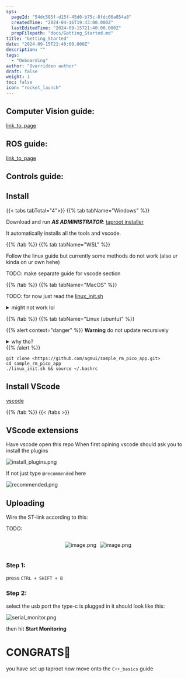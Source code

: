 ```yaml
---
sys:
  pageId: "54dc585f-d15f-45d0-b75c-8fdc66a854a8"
  createdTime: "2024-04-16T19:43:00.000Z"
  lastEditedTime: "2024-09-15T21:40:00.000Z"
  propFilepath: "docs/Getting_Started.md"
title: "Getting_Started"
date: "2024-09-15T21:40:00.000Z"
description: ""
tags:
  - "Onboarding"
author: "Overridden author"
draft: false
weight: 1
toc: false
icon: "rocket_launch"
---
```


## Computer Vision guide:

[link_to_page](86d45bc0-388b-4d26-8848-44f255f73d0e)

## ROS guide:

[link_to_page](3c76c1de-ec8f-46d6-8b0a-294005edc2d5)

## Controls guide:

## Install

{{< tabs tabTotal="4">}}
{{% tab tabName="Windows" %}}

Download and run _**AS ADMINISTRATOR**_: [taproot installer](https://github.com/Thornbots/TeachingFreshies/releases/tag/1.0)

It automatically installs all the tools and vscode.

{{% /tab %}}
{{% tab tabName="WSL" %}}

Follow the linux guide but currently some methods do not work (also ur kinda on ur own hehe)

TODO: make separate guide for vscode section

{{% /tab %}}
{{% tab tabName="MacOS" %}}

TODO: for now just read the [linux_init.sh](https://github.com/agmui/sample_rm_pico_app/blob/main/linux_init.sh)

<details>
<summary>might not work lol</summary>

`brew install libusb pkg-config`

Next install: [vscode](https://code.visualstudio.com/Download)

</details>

{{% /tab %}}
{{% tab tabName="Linux (ubuntu)" %}}

{{% alert context="danger" %}}
**Warning** do not update recursively
<details>
<summary>why tho?</summary>
There are some submodules that may go on for a while (like tinyusb) and I highly
recommend you don't need to get them.
If you want to see what submodules I update just look in `linux_init.sh`
</details>
{{% /alert %}}

```shell
git clone <https://github.com/agmui/sample_rm_pico_app.git>
cd sample_rm_pico_app
./linux_init.sh && source ~/.bashrc
```

## Install VScode

[vscode](https://code.visualstudio.com/Download)

{{% /tab %}}
{{< /tabs >}}

## VScode extensions

Have vscode open this repo
When first opining vscode should ask you to install the plugins

![install_plugins.png](https://prod-files-secure.s3.us-west-2.amazonaws.com/d518164a-d88e-44d1-a4ee-3adb3bd8bce0/89bd30f0-1825-4e77-867b-0a41ce370880/install_plugins.png?X-Amz-Algorithm=AWS4-HMAC-SHA256&X-Amz-Content-Sha256=UNSIGNED-PAYLOAD&X-Amz-Credential=ASIAZI2LB466SOK5XGCG%2F20250404%2Fus-west-2%2Fs3%2Faws4_request&X-Amz-Date=20250404T160923Z&X-Amz-Expires=3600&X-Amz-Security-Token=IQoJb3JpZ2luX2VjEKD%2F%2F%2F%2F%2F%2F%2F%2F%2F%2FwEaCXVzLXdlc3QtMiJIMEYCIQDL5DanOGTSei%2B6QPxlNxX5lFfrqVLKyu3uBzNaohjSuQIhANtjBeDdaqtqS%2FOoRmxB%2FA%2B0mbqoOY93D7wO8kcLw1VnKv8DCBkQABoMNjM3NDIzMTgzODA1IgzQ%2Fivs2XUW7ArWIBQq3AOM1sVnJFOzlyujqu3stVZZ6bPUWe%2BxYNPuW6H6uqZ%2BNmvJO6c3z%2FstoEFTDNB8WfFcYEOO%2BUUakyqrRc2oZpHd3keq5Ga2k1UbkcTiX2ZdIk3rjEPIPrQ0hy%2FCRw%2BWBD6uAedsym8wGYi31GUUCn9qHLAL6yTYs3sfwFTV%2BGfa12lSVp9ebmOwpcdFsryXM1GbSfmjsnxaVJ6h2F7mklV1EBxg3bpDZM6cV2Lk4DkLiCmb7mKArpwJNWX9NH1WPaNbM1WS1suOzl%2Bp1TXWo5PDrjsnZ4js8t5Qso71T%2B89Av5R3jVodlt2BpaBN8rQqi4jRnZBotE2aJLesvS0WuSWsQhjrRBZYDi2GRIbMC6840mvmiqdxRnzvg5PTOjDOYkWNsNccxUyX0lhnBzmDjuirPZVXPQi%2Bxwsmnzni3A%2FiNgeuN6z8e7Mb2icl%2B4OzMadJ0Nv5I9Kd1e%2BLJ3fkeLW4vz4l52%2BxPOM6CtvzkFmGtE6Y4%2BMiU50ndW5D1xk5IZ3t36npzq%2FfTJhQc6G8Q30Qfb9xztOz1CsVjdXp38v5SXk5%2BoBVOsVifJjTDwgkjHygob6L5cqatTQpEXjM%2BwrqdNE6op0cnRbobV%2BrN8Hs0UEsltpskFTofJwfzCmgsC%2FBjqkASW9k49gpLKxwzUSR7yYKLTdYVBM28MEyCDN7vcGcIrRHgIY2OyK1UU3jniRdxJ61vyda4wpM7Tms0H6naVwD%2FsFEV1%2BxlUnl907GBmEXWqeWxhpNSsAP2EQ%2FCyCwYNMA1MRpVLK9mhL8mvRWuPCPI5Hbre8pIsQWKCJ0UglDp5KtHSEhqr4kvwQmnt6XpOe%2FepgD7hYSNwb2YbhW%2Fw3X%2BmtWQxE&X-Amz-Signature=a81983df01f5818da042e4f973d7ad4056cd9dea08346c01087a6af90bd48109&X-Amz-SignedHeaders=host&x-id=GetObject)

If not just type `@recommended` here  

![recommended.png](https://prod-files-secure.s3.us-west-2.amazonaws.com/d518164a-d88e-44d1-a4ee-3adb3bd8bce0/61e661e9-5d85-4dfc-be0d-8d2097a5e793/recommended.png?X-Amz-Algorithm=AWS4-HMAC-SHA256&X-Amz-Content-Sha256=UNSIGNED-PAYLOAD&X-Amz-Credential=ASIAZI2LB466SOK5XGCG%2F20250404%2Fus-west-2%2Fs3%2Faws4_request&X-Amz-Date=20250404T160923Z&X-Amz-Expires=3600&X-Amz-Security-Token=IQoJb3JpZ2luX2VjEKD%2F%2F%2F%2F%2F%2F%2F%2F%2F%2FwEaCXVzLXdlc3QtMiJIMEYCIQDL5DanOGTSei%2B6QPxlNxX5lFfrqVLKyu3uBzNaohjSuQIhANtjBeDdaqtqS%2FOoRmxB%2FA%2B0mbqoOY93D7wO8kcLw1VnKv8DCBkQABoMNjM3NDIzMTgzODA1IgzQ%2Fivs2XUW7ArWIBQq3AOM1sVnJFOzlyujqu3stVZZ6bPUWe%2BxYNPuW6H6uqZ%2BNmvJO6c3z%2FstoEFTDNB8WfFcYEOO%2BUUakyqrRc2oZpHd3keq5Ga2k1UbkcTiX2ZdIk3rjEPIPrQ0hy%2FCRw%2BWBD6uAedsym8wGYi31GUUCn9qHLAL6yTYs3sfwFTV%2BGfa12lSVp9ebmOwpcdFsryXM1GbSfmjsnxaVJ6h2F7mklV1EBxg3bpDZM6cV2Lk4DkLiCmb7mKArpwJNWX9NH1WPaNbM1WS1suOzl%2Bp1TXWo5PDrjsnZ4js8t5Qso71T%2B89Av5R3jVodlt2BpaBN8rQqi4jRnZBotE2aJLesvS0WuSWsQhjrRBZYDi2GRIbMC6840mvmiqdxRnzvg5PTOjDOYkWNsNccxUyX0lhnBzmDjuirPZVXPQi%2Bxwsmnzni3A%2FiNgeuN6z8e7Mb2icl%2B4OzMadJ0Nv5I9Kd1e%2BLJ3fkeLW4vz4l52%2BxPOM6CtvzkFmGtE6Y4%2BMiU50ndW5D1xk5IZ3t36npzq%2FfTJhQc6G8Q30Qfb9xztOz1CsVjdXp38v5SXk5%2BoBVOsVifJjTDwgkjHygob6L5cqatTQpEXjM%2BwrqdNE6op0cnRbobV%2BrN8Hs0UEsltpskFTofJwfzCmgsC%2FBjqkASW9k49gpLKxwzUSR7yYKLTdYVBM28MEyCDN7vcGcIrRHgIY2OyK1UU3jniRdxJ61vyda4wpM7Tms0H6naVwD%2FsFEV1%2BxlUnl907GBmEXWqeWxhpNSsAP2EQ%2FCyCwYNMA1MRpVLK9mhL8mvRWuPCPI5Hbre8pIsQWKCJ0UglDp5KtHSEhqr4kvwQmnt6XpOe%2FepgD7hYSNwb2YbhW%2Fw3X%2BmtWQxE&X-Amz-Signature=71e150d713580b9f5e05a236a810c445f0317e58a355a493a51a9561d4cb1f22&X-Amz-SignedHeaders=host&x-id=GetObject)

## Uploading

Wire the ST-link according to this:

TODO:

<div style="display: flex;flex-direction: row; column-gap:10px; max-width: 630px;justify-content: center;">
<div>

![image.png](https://prod-files-secure.s3.us-west-2.amazonaws.com/d518164a-d88e-44d1-a4ee-3adb3bd8bce0/210ecb78-1116-4d7b-b9b7-2292f66fa2c2/image.png?X-Amz-Algorithm=AWS4-HMAC-SHA256&X-Amz-Content-Sha256=UNSIGNED-PAYLOAD&X-Amz-Credential=ASIAZI2LB466XGCANVWW%2F20250404%2Fus-west-2%2Fs3%2Faws4_request&X-Amz-Date=20250404T160925Z&X-Amz-Expires=3600&X-Amz-Security-Token=IQoJb3JpZ2luX2VjEKD%2F%2F%2F%2F%2F%2F%2F%2F%2F%2FwEaCXVzLXdlc3QtMiJGMEQCIEIopjzLfx8ZiWPW2GrRbkOdbtRQsGMLIXvybc4PxqZ6AiB78JiiZYE4GIbTeS05K7s9Uuc9LTPGy86pO00PCL%2BXlir%2FAwgZEAAaDDYzNzQyMzE4MzgwNSIMkL%2FKDgbugADs122pKtwDQAZ7KAJMUGE8QV1jlORUJE85o52hsEiwToLytrcH8rIzJO8GhixBXePQ0SpklLoEbml7ADWjEuPEUytur5SZ94qCL0a1TFzFIgFlGxsaPNqdvrVky%2B3DkYv0vZfwGHYtwrUgeImRnToBAdkegu1X0j5wY7DYaix1oUiwQhHur%2FaRpebOhJdDKO%2FldAh%2BJMNJC5kFVN4h70kLu5mu6IdB%2Bh52MIDWQ1IbqbCNLJo4fJJRhd3XVgrKi1bKGQI%2B9gZSW%2FuB3OP7tOWkvPeoRxxmhT1NPqBFxXhQnYElIjvhHNrbFpwH6vXxw%2BycaNDYsJxFb3on%2FKsgL1EYHpmMWPb7wPKQhG7LOkwYBrxgvJ6rwriXObn%2BZmHC4RQ1kQrTgZyoStk50JD4fpOnhIDAlEbEKfNwPqlG5aCU%2B1BSlEg1kTs9HVZPXkh3oHsLTC%2FPE%2Bxjt3uTAjR8QIFCRU4FkwwDYwuwvd66efDadLL8FbKG9KC8WTu55bUCkUqiFSWCjnfGJE9eaHI9gN2e0sTM%2FKvz4qk1gipKTeMC2Nns%2FZu7Bf6Xr6yS9NtAnvwZxEMwtpY7X4sg1UEveyqipQl03%2BBe%2FJ%2FdcC9u%2FMid9fdRveBdho6xVFJftcLyBu%2F08rYw%2FYLAvwY6pgEe09OAPyZEwbul%2BkZxidhyoZ4LePetc8qm7VQlYNBRV2aD79ogrLboVauVhRFrmnah5k%2FJsKmCCZTuwjU0LO7JgDfJ6TEy5a3%2FY%2FcmowBrXs34TMV0Bcwwap9p94zUG2rlqRHA02lDEVqZdz4U6ILEubxE%2BZkVAEaGcV9%2FR115B8Ps91HsH1nJyQNFro%2BvndG4%2FcGZRV%2BTCRPZMJmCJlGBF8vq6r6R&X-Amz-Signature=f4c8bcf25a81c2fe49bc0b209b2c31aa0cf0e437f51c9ffb73bf2abb48717356&X-Amz-SignedHeaders=host&x-id=GetObject)

</div>
<div>

![image.png](https://prod-files-secure.s3.us-west-2.amazonaws.com/d518164a-d88e-44d1-a4ee-3adb3bd8bce0/33a0fd0f-8ca6-4a86-8e09-26e95ded1fff/image.png?X-Amz-Algorithm=AWS4-HMAC-SHA256&X-Amz-Content-Sha256=UNSIGNED-PAYLOAD&X-Amz-Credential=ASIAZI2LB466S3UVXZVZ%2F20250404%2Fus-west-2%2Fs3%2Faws4_request&X-Amz-Date=20250404T160925Z&X-Amz-Expires=3600&X-Amz-Security-Token=IQoJb3JpZ2luX2VjEKD%2F%2F%2F%2F%2F%2F%2F%2F%2F%2FwEaCXVzLXdlc3QtMiJIMEYCIQCeAJ%2Ff0FHmr4i1%2BuOnJizTHkkiKQMWI13DbQv43JjNVAIhANDIhpJw1Uz1SCJ%2B%2F8lXp2UNZC73ZnkNGLmmjQ4QWObfKv8DCBkQABoMNjM3NDIzMTgzODA1IgyvF88oDSZ0m3UJzzIq3AOwi8AGS9IZHMcnyHOfmZnAV7kTxcQY16WwTQ3z6LN5cpStQinqJBR%2F7sJW6Z%2FjT73A2%2F0oN3eczkFAFRsfMAGV7XAbXypTL3B7T%2FLN7wLbyyap6ColHR0OunkAZxm370oX7hskWgCCzdDz%2FXuFMWGT%2FcJPkL95AdApfpu%2FbW%2FV2a1TyNhYU5ZDC1fHJPJDXipUrdg5x2dajjlAMSehYBBNeKgTFd8pU4pYShOfq1tMi51PNRio46NtkqDlxav7F08N19pufq5L2SSz1G1RbjK7gzJw5zg0ds4FAE5HP%2FnabxvND3gw%2FciWe1rGygOZqPwANWyN6Isf3yZNHAuY%2F%2F2BEHJtP%2BQwnH4BahauigvFnDfZiOXs0PdIkPcPEpn0O3mZvuBh9pG%2F7lXcYP8DgHCV1Fz5DjhjylptsXuTWd%2BLWZgGB0ST8OgVppfMAZ56CWi8FbH8%2Be801dtLtEf%2BR54irLrs%2FWhpoZ2HeaOKiZXG2PldbCU7WuroXmg8CkkAEKB1NkMqf440SkVNDhhsYoDgwAr04C7iNZSMfyqfehn21ZIQd4K%2FWMYDNDn%2Bkfb%2FEoWreSMpHcWUkVO5BgV9DRy6b%2Bi8mJrHVmxoonQgoA6XR49LTh4U%2F3q6OThBJzDtgcC%2FBjqkAQCeRFXPNxd6HTdLGYvb09XKmzxV4n97A3LSUOy%2BtsrKjLabG%2BQzQ85rC56O5r4ZnuXfrheGacFBqmHauZC4S%2BycwaQ2s5MtN9x8fgJoZ%2BvYd%2BBduPV6m1%2BCS1XNGK8KFaRJVmV35oDj0LDotScyXgdKyGN22QeZx0YZrN9IIuDlBwNfL4TkbATL10392Gj9rmrVXHxeZ1pmD2bX8Y5j%2FDfyDJcB&X-Amz-Signature=f4fced7f3050c1fd42df543e8a86001ad84a10877894d4ecb3d56905134e3506&X-Amz-SignedHeaders=host&x-id=GetObject)

</div>
</div>

### Step 1:

press `CTRL + SHIFT + B`

### Step 2:

select the usb port the type-c is plugged in it should look like this:

![serial_monitor.png](https://prod-files-secure.s3.us-west-2.amazonaws.com/d518164a-d88e-44d1-a4ee-3adb3bd8bce0/f03f4774-05d4-4393-b6a0-d5efb6d315ab/serial_monitor.png?X-Amz-Algorithm=AWS4-HMAC-SHA256&X-Amz-Content-Sha256=UNSIGNED-PAYLOAD&X-Amz-Credential=ASIAZI2LB466SOK5XGCG%2F20250404%2Fus-west-2%2Fs3%2Faws4_request&X-Amz-Date=20250404T160923Z&X-Amz-Expires=3600&X-Amz-Security-Token=IQoJb3JpZ2luX2VjEKD%2F%2F%2F%2F%2F%2F%2F%2F%2F%2FwEaCXVzLXdlc3QtMiJIMEYCIQDL5DanOGTSei%2B6QPxlNxX5lFfrqVLKyu3uBzNaohjSuQIhANtjBeDdaqtqS%2FOoRmxB%2FA%2B0mbqoOY93D7wO8kcLw1VnKv8DCBkQABoMNjM3NDIzMTgzODA1IgzQ%2Fivs2XUW7ArWIBQq3AOM1sVnJFOzlyujqu3stVZZ6bPUWe%2BxYNPuW6H6uqZ%2BNmvJO6c3z%2FstoEFTDNB8WfFcYEOO%2BUUakyqrRc2oZpHd3keq5Ga2k1UbkcTiX2ZdIk3rjEPIPrQ0hy%2FCRw%2BWBD6uAedsym8wGYi31GUUCn9qHLAL6yTYs3sfwFTV%2BGfa12lSVp9ebmOwpcdFsryXM1GbSfmjsnxaVJ6h2F7mklV1EBxg3bpDZM6cV2Lk4DkLiCmb7mKArpwJNWX9NH1WPaNbM1WS1suOzl%2Bp1TXWo5PDrjsnZ4js8t5Qso71T%2B89Av5R3jVodlt2BpaBN8rQqi4jRnZBotE2aJLesvS0WuSWsQhjrRBZYDi2GRIbMC6840mvmiqdxRnzvg5PTOjDOYkWNsNccxUyX0lhnBzmDjuirPZVXPQi%2Bxwsmnzni3A%2FiNgeuN6z8e7Mb2icl%2B4OzMadJ0Nv5I9Kd1e%2BLJ3fkeLW4vz4l52%2BxPOM6CtvzkFmGtE6Y4%2BMiU50ndW5D1xk5IZ3t36npzq%2FfTJhQc6G8Q30Qfb9xztOz1CsVjdXp38v5SXk5%2BoBVOsVifJjTDwgkjHygob6L5cqatTQpEXjM%2BwrqdNE6op0cnRbobV%2BrN8Hs0UEsltpskFTofJwfzCmgsC%2FBjqkASW9k49gpLKxwzUSR7yYKLTdYVBM28MEyCDN7vcGcIrRHgIY2OyK1UU3jniRdxJ61vyda4wpM7Tms0H6naVwD%2FsFEV1%2BxlUnl907GBmEXWqeWxhpNSsAP2EQ%2FCyCwYNMA1MRpVLK9mhL8mvRWuPCPI5Hbre8pIsQWKCJ0UglDp5KtHSEhqr4kvwQmnt6XpOe%2FepgD7hYSNwb2YbhW%2Fw3X%2BmtWQxE&X-Amz-Signature=2982e6e12624b4abe4330d093b9254a4c6d291c93b065b29c981c8ebbbe7d896&X-Amz-SignedHeaders=host&x-id=GetObject)

then hit **Start Monitoring**

# CONGRATS🎉

you have set up taproot now move onto the `C++_basics` guide
